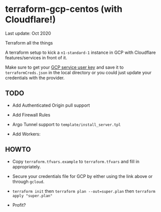 # terraform-gcp-centos (with Cloudflare!)
Last update: Oct 2020

Terraform all the things

A terraform setup to kick a `n1-standard-1` instance in GCP with Cloudflare features/services in front of it.

Make sure to get your [GCP service user key](https://console.cloud.google.com/apis/credentials/serviceaccountkey) and save it to `terraformCreds.json` in the local directory or you could just update your credentials with the provider.

## TODO
* Add Authenticated Origin pull support

* Add Firewall Rules

* Argo Tunnel support to `template/install_server.tpl`

* Add Workers:

## HOWTO
* Copy `terraform.tfvars.example` to `terraform.tfvars` and fill in appropriately. 

* Secure your credentials file for GCP by either using the link above or through `gcloud`.

* `terraform init` then `terraform plan --out=super.plan` then `terraform apply "super.plan"`

* Profit?
